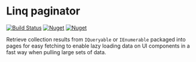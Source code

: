 # Linq paginator

[![Build Status](https://travis-ci.org/devTimmy/linq-paginator.svg?branch=master)](https://travis-ci.org/devTimmy/linq-paginator)
[![Nuget](https://img.shields.io/nuget/v/LinqPaginator.svg?style=popout)](https://www.nuget.org/packages/LinqPaginator/)
[![Nuget](https://img.shields.io/nuget/dt/LinqPaginator.svg)](https://www.nuget.org/packages/LinqPaginator/)


Retrieve collection results from `IQueryable` or `IEnumerable` packaged into pages for easy fetching to enable lazy loading data on UI components in a fast way when pulling large sets of data.
